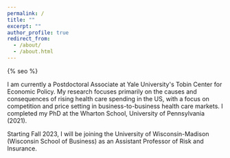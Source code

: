 ```yaml
---
permalink: /
title: ""
excerpt: ""
author_profile: true
redirect_from: 
  - /about/
  - /about.html
---
```


{% seo %}

I am currently a Postdoctoral Associate at Yale University's Tobin Center for Economic Policy. My research focuses primarily on the causes and consequences of rising health care spending in the US, with a focus on competition and price setting in business-to-business health care markets. I completed my PhD at the Wharton School, University of Pennsylvania (2021). 

Starting Fall 2023, I will be joining the University of Wisconsin-Madison (Wisconsin School of Business) as an Assistant Professor of Risk and Insurance. 
